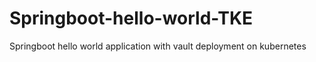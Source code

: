 # Springboot-hello-world-TKE
Springboot hello world application with vault deployment on kubernetes
